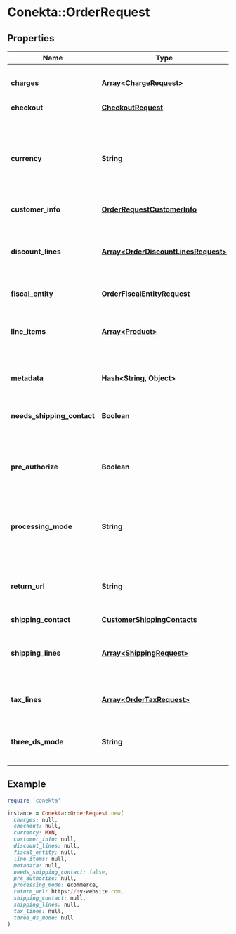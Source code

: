 # Conekta::OrderRequest

## Properties

| Name | Type | Description | Notes |
| ---- | ---- | ----------- | ----- |
| **charges** | [**Array&lt;ChargeRequest&gt;**](ChargeRequest.md) | List of [charges](https://developers.conekta.com/v2.1.0/reference/orderscreatecharge) that are applied to the order | [optional] |
| **checkout** | [**CheckoutRequest**](CheckoutRequest.md) |  | [optional] |
| **currency** | **String** | Currency with which the payment will be made. It uses the 3-letter code of the [International Standard ISO 4217.](https://es.wikipedia.org/wiki/ISO_4217) |  |
| **customer_info** | [**OrderRequestCustomerInfo**](OrderRequestCustomerInfo.md) |  |  |
| **discount_lines** | [**Array&lt;OrderDiscountLinesRequest&gt;**](OrderDiscountLinesRequest.md) | List of [discounts](https://developers.conekta.com/v2.1.0/reference/orderscreatediscountline) that are applied to the order. You must have at least one discount. | [optional] |
| **fiscal_entity** | [**OrderFiscalEntityRequest**](OrderFiscalEntityRequest.md) |  | [optional] |
| **line_items** | [**Array&lt;Product&gt;**](Product.md) | List of [products](https://developers.conekta.com/v2.1.0/reference/orderscreateproduct) that are sold in the order. You must have at least one product. |  |
| **metadata** | **Hash&lt;String, Object&gt;** | Metadata associated with the order | [optional] |
| **needs_shipping_contact** | **Boolean** | Allows you to fill out the shipping information at checkout | [optional] |
| **pre_authorize** | **Boolean** | Indicates whether the order charges must be preauthorized | [optional][default to false] |
| **processing_mode** | **String** | Indicates the processing mode for the order, either ecommerce, recurrent or validation. | [optional] |
| **return_url** | **String** | Indicates the redirection callback upon completion of the 3DS2 flow. | [optional] |
| **shipping_contact** | [**CustomerShippingContacts**](CustomerShippingContacts.md) |  | [optional] |
| **shipping_lines** | [**Array&lt;ShippingRequest&gt;**](ShippingRequest.md) | List of [shipping costs](https://developers.conekta.com/v2.1.0/reference/orderscreateshipping). If the online store offers digital products. | [optional] |
| **tax_lines** | [**Array&lt;OrderTaxRequest&gt;**](OrderTaxRequest.md) | List of [taxes](https://developers.conekta.com/v2.1.0/reference/orderscreatetaxes) that are applied to the order. | [optional] |
| **three_ds_mode** | **String** | Indicates the 3DS2 mode for the order, either smart or strict. | [optional] |

## Example

```ruby
require 'conekta'

instance = Conekta::OrderRequest.new(
  charges: null,
  checkout: null,
  currency: MXN,
  customer_info: null,
  discount_lines: null,
  fiscal_entity: null,
  line_items: null,
  metadata: null,
  needs_shipping_contact: false,
  pre_authorize: null,
  processing_mode: ecommerce,
  return_url: https://my-website.com,
  shipping_contact: null,
  shipping_lines: null,
  tax_lines: null,
  three_ds_mode: null
)
```

